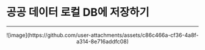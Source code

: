 # 공공 데이터 로컬 DB에 저장하기
---

<div align="center">
![image](https://github.com/user-attachments/assets/c86c466a-cf36-4a8f-a314-8e716addfc08)
</div>

